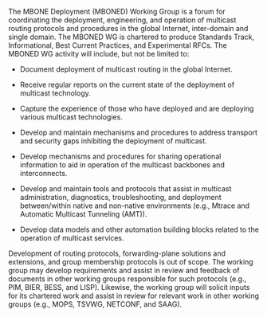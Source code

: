 The MBONE Deployment (MBONED) Working Group is a forum for coordinating the
deployment, engineering, and operation of multicast routing protocols 
and procedures in the global Internet, inter-domain and single domain. The MBONED WG 
is chartered to produce Standards Track, Informational, Best Current Practices, and Experimental RFCs.
The MBONED WG activity will include, but not be limited to:

- Document deployment of multicast routing in the global Internet.

- Receive regular reports on the current state of the deployment of
  multicast technology.

- Capture the experience of those who have deployed and are deploying
  various multicast technologies.

- Develop and maintain mechanisms and procedures to address transport
  and security gaps inhibiting the deployment of multicast.

- Develop mechanisms and procedures for sharing operational information
  to aid in operation of the multicast backbones and interconnects.

- Develop and maintain tools and protocols that assist in multicast administration,
  diagnostics, troubleshooting, and deployment between/within native and 
  non-native environments (e.g., Mtrace and Automatic Multicast Tunneling (AMT)).

- Develop data models and other automation building blocks related
  to the operation of multicast services.
  
Development of routing protocols, forwarding-plane solutions and extensions, and group membership protocols is out of scope.  The working group may develop requirements and assist in review and
feedback of documents in other working groups responsible for such
protocols (e.g., PIM, BIER, BESS, and LISP). Likewise, the working group
will solicit inputs for its chartered work and assist in review for
relevant work in other working groups (e.g., MOPS, TSVWG, NETCONF, and
SAAG).
